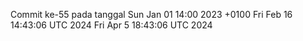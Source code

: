 Commit ke-55 pada tanggal Sun Jan 01 14:00 2023 +0100
Fri Feb 16 14:43:06 UTC 2024
Fri Apr  5 18:43:06 UTC 2024
